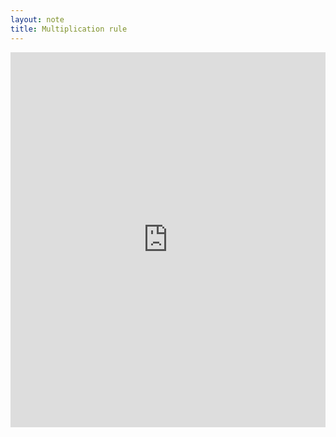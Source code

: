 ```yaml
---
layout: note 
title: Multiplication rule
---
```


<object data="https://kodiak.beardom.xyz/f/probability/Multiplicationrule.pdf" type="application/pdf" width="100%" height="600">
<iframe src="https://kodiak.beardom.xyz/f/Multiplicationrule.pdf" width="100%" height="600" style="border: none;">
This browser does not support PDFs. Please download the PDF to view it: 
<a href="https://kodiak.beardom.xyz/f/Multiplicationrule.pdf">Download PDF</a>
</iframe>
</object>
